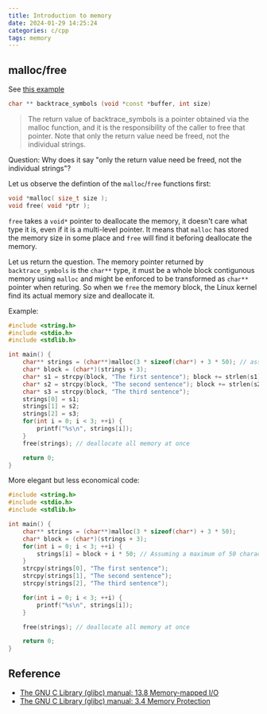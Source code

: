 ```yaml
---
title: Introduction to memory
date: 2024-01-29 14:25:24
categories: c/cpp
tags: memory
---
```


## malloc/free

See [this example](https://www.gnu.org/software/libc/manual/html_node/Backtraces.html)

```cpp
char ** backtrace_symbols (void *const *buffer, int size) 
```

> The return value of backtrace_symbols is a pointer obtained via the malloc function, and it is the responsibility of the caller to free that pointer. Note that only the return value need be freed, not the individual strings.

Question: Why does it say "only the return value need be freed, not the individual strings"?

Let us observe the defintion of the `malloc`/`free` functions first:

```cpp
void *malloc( size_t size );
void free( void *ptr );
```

`free` takes a `void*` pointer to deallocate the memory, it doesn't care what type it is, even if it is a multi-level pointer. It means that `malloc` has stored the memory size in some place and `free` will find it beforing deallocate the memory.

Let us return the question. The memory pointer returned by `backtrace_symbols` is the `char**` type, it must be a whole block contigunous memory using `malloc` and might be enforced to be transformed as `char**` pointer when returing. So when we `free` the memory block, the Linux kernel find its actual memory size and deallocate it.

Example:

```cpp
#include <string.h>
#include <stdio.h>
#include <stdlib.h>

int main() {
    char** strings = (char**)malloc(3 * sizeof(char*) + 3 * 50); // assuming a maximum 50 characters per sentence
    char* block = (char*)(strings + 3);
    char* s1 = strcpy(block, "The first sentence"); block += strlen(s1) + 1;
    char* s2 = strcpy(block, "The second sentence"); block += strlen(s2) + 1;
    char* s3 = strcpy(block, "The third sentence");
    strings[0] = s1;
    strings[1] = s2;
    strings[2] = s3;
    for(int i = 0; i < 3; ++i) {
        printf("%s\n", strings[i]);
    }
    free(strings); // deallocate all memory at once

    return 0;
}
```

More elegant but less economical code:

```cpp
#include <string.h>
#include <stdio.h>
#include <stdlib.h>

int main() {
    char** strings = (char**)malloc(3 * sizeof(char*) + 3 * 50);
    char* block = (char*)(strings + 3);
    for(int i = 0; i < 3; ++i) {
        strings[i] = block + i * 50; // Assuming a maximum of 50 characters per sentence
    }
    strcpy(strings[0], "The first sentence");
    strcpy(strings[1], "The second sentence");
    strcpy(strings[2], "The third sentence");

    for(int i = 0; i < 3; ++i) {
        printf("%s\n", strings[i]);
    }

    free(strings); // deallocate all memory at once

    return 0;
}
```

## Reference

* [The GNU C Library (glibc) manual: 13.8 Memory-mapped I/O](https://www.gnu.org/software/libc/manual/html_node/Memory_002dmapped-I_002fO.html)
* [The GNU C Library (glibc) manual: 3.4 Memory Protection](https://www.gnu.org/software/libc/manual/html_node/Memory-Protection.html)
